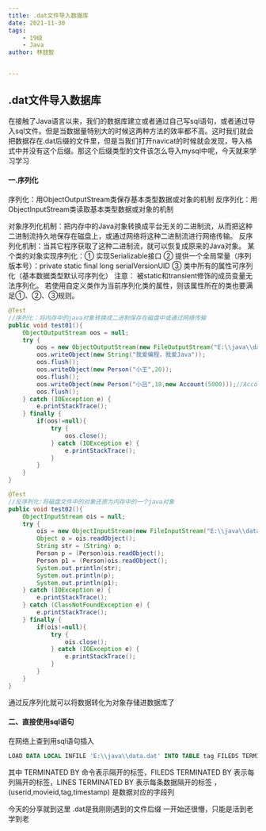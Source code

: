 ```yaml
---
title: .dat文件导入数据库
date: 2021-11-30
tags: 
    - 19级
    - Java
author: 林喆智


---
```


## .dat文件导入数据库

在接触了Java语言以来，我们的数据库建立或者通过自己写sql语句，或者通过导入sql文件。但是当数据量特别大的时候这两种方法的效率都不高。这时我们就会把数据存在.dat后缀的文件里，但是当我们打开navicat的时候就会发现，导入格式中并没有这个后缀。那这个后缀类型的文件该怎么导入mysql中呢，今天就来学习学习

#### 一.序列化

序列化：用ObjectOutputStream类保存基本类型数据或对象的机制
反序列化：用ObjectlnputStream类读取基本类型数据或对象的机制

对象序列化机制：把内存中的Java对象转换成平台无关的二进制流，从而把这种二进制流持久地保存在磁盘上，或通过网络将这种二进制流进行网络传输。
反序列化机制：当其它程序获取了这种二进制流，就可以恢复成原来的Java对象。
某个类的对象实现序列化：① 实现Serializable接口 ② 提供一个全局常量（序列版本号）：private static final long serialVersionUID ③ 类中所有的属性可序列化（基本数据类型默认可序列化）
注意：
被static和transient修饰的成员变量无法序列化。
若使用自定义类作为当前序列化类的属性，则该属性所在的类也要满足①、②、③规则。

```java
@Test
//序列化：将内存中的java对象转换成二进制保存在磁盘中或通过网络传输
public void test01(){
    ObjectOutputStream oos = null;
    try {
        oos = new ObjectOutputStream(new FileOutputStream("E:\\java\\data.dat"));
        oos.writeObject(new String("我爱编程，我爱Java"));
        oos.flush();
        oos.writeObject(new Person("小王",20));
        oos.flush();
        oos.writeObject(new Person("小吕",18,new Account(5000)));//Account是自定义的类，作为Person类的属性
        oos.flush();
    } catch (IOException e) {
        e.printStackTrace();
    } finally {
        if(oos!=null){
            try {
                oos.close();
            } catch (IOException e) {
                e.printStackTrace();
            }
        }
    }
}
```

```java
@Test
//反序列化:将磁盘文件中的对象还原为内存中的一个java对象
public void test02(){
    ObjectInputStream ois = null;
    try {
        ois = new ObjectInputStream(new FileInputStream("E:\\java\\data.dat"));
        Object o = ois.readObject();
        String str = (String) o;
        Person p = (Person)ois.readObject();
        Person p1 = (Person)ois.readObject();
        System.out.println(str);
        System.out.println(p);
        System.out.println(p1);
    } catch (IOException e) {
        e.printStackTrace();
    } catch (ClassNotFoundException e) {
        e.printStackTrace();
    } finally {
        if(ois!=null){
            try {
                ois.close();
            } catch (IOException e) {
                e.printStackTrace();
            }
        }
    }
}
```

通过反序列化就可以将数据转化为对象存储进数据库了



#### 二、直接使用sql语句

在网络上查到用sql语句插入 

```sql
LOAD DATA LOCAL INFILE 'E:\\java\\data.dat' INTO TABLE tag FILEDS TERMINATED BY '::' LINES TERMINATED BY '\n' (userid,movieid,tag,timestamp)
```

其中 TERMINATED BY 命令表示隔开的标签，FILEDS TERMINATED BY 表示每列隔开的标签，LINES TERMINATED BY 表示每条数据隔开的标签 ，(userid,movieid,tag,timestamp) 是数据对应的字段列



 今天的分享就到这里  .dat是我刚刚遇到的文件后缀 一开始还很懵，只能是活到老学到老
